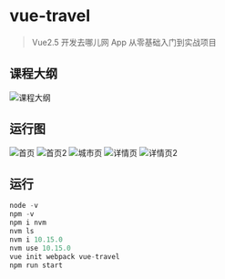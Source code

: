 # vue-travel

> Vue2.5 开发去哪儿网 App 从零基础入门到实战项目

## 课程大纲

![课程大纲](https://i.loli.net/2019/04/17/5cb66be1dcf29.jpeg)

## 运行图

![首页](https://i.loli.net/2019/04/17/5cb653ce28837.png)
![首页2](https://i.loli.net/2019/04/17/5cb653ee6bbbb.png)
![城市页](https://i.loli.net/2019/04/17/5cb65401ca77f.png)
![详情页](https://i.loli.net/2019/04/17/5cb65413ce9f3.png)
![详情页2](https://i.loli.net/2019/04/17/5cb6542d4c696.png)

## 运行

```js
node -v
npm -v
npm i nvm
nvm ls
nvm i 10.15.0
nvm use 10.15.0
vue init webpack vue-travel
npm run start
```
